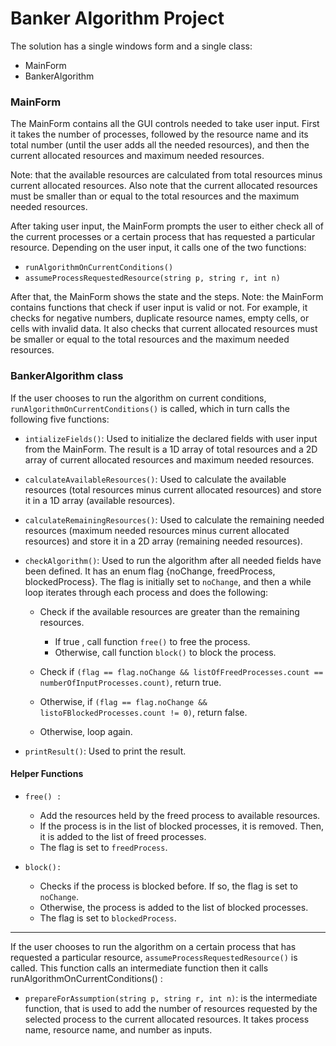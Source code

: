 # Banker Algorithm Project

The solution has a single windows form and a single class:
- MainForm
- BankerAlgorithm

### MainForm

The MainForm contains all the GUI controls needed to take user input. First it takes the number of processes, followed by the resource name and its total number (until the user adds all the needed resources), and then the current allocated resources and maximum needed resources.
 
Note: that the available resources are calculated from total resources minus current allocated resources. Also note that the current allocated resources must be smaller than or equal to the total resources and the maximum needed resources.

After taking user input, the MainForm prompts the user to either check all of the current processes or a certain process that has requested a particular resource. Depending on the user input, it calls one of the two functions:

- `runAlgorithmOnCurrentConditions()`
- `assumeProcessRequestedResource(string p, string r, int n)`

After that, the MainForm shows the state and the steps.
Note: the MainForm contains functions that check if user input is valid or not. For example, it checks for negative numbers, duplicate resource names, empty cells, or cells with invalid data. It also checks that current allocated resources must be smaller or equal to the total resources and the maximum needed resources.

### BankerAlgorithm class

If the user chooses to run the algorithm on current conditions, `runAlgorithmOnCurrentConditions()` is called, which in turn calls the following five functions:

- `intializeFields()`: Used to initialize the declared fields with user input from the MainForm. The result is a 1D array of total resources and a 2D array of current allocated resources and maximum needed resources.

- `calculateAvailableResources()`: Used to calculate the available resources (total resources minus current allocated resources) and store it in a 1D array (available resources).

- `calculateRemainingResources()`: Used to calculate the remaining needed resources (maximum needed resources minus current allocated resources) and store it in a 2D array (remaining needed resources).

- `checkAlgorithm()`: Used to run the algorithm after all needed fields have been defined. It has an enum flag {noChange, freedProcess, blockedProcess}. The flag is initially set to `noChange`, and then a while loop iterates through each process and does the following:
	- Check if the available resources are greater than the remaining resources. 
	    - If true , call function `free()` to free the process.
	    - Otherwise, call function `block()` to block the process.
	
	 - Check if `(flag == flag.noChange && listOfFreedProcesses.count == numberOfInputProcesses.count)`, return true.
	 - Otherwise, if `(flag == flag.noChange && listoFBlockedProcesses.count != 0)`, return false.
   - Otherwise, loop again.
	     
- `printResult()`: Used to print the result.

#### Helper Functions
- `free() :` 
    - Add the resources held by the freed process to available resources.
    - If the process is in the list of blocked processes, it is removed. Then, it is added to the list of freed processes.
     - The flag is set to `freedProcess`.

- `block():` 
    - Checks if the process is blocked before. If so, the flag is set to `noChange`.
    - Otherwise, the process is added to the list of blocked processes.
    - The flag is set to `blockedProcess`.
---
If the user chooses to run the algorithm on a certain process that has requested a particular resource, `assumeProcessRequestedResource()` is called. This function calls an intermediate function then it calls runAlgorithmOnCurrentConditions() :

- `prepareForAssumption(string p, string r, int n)`: is the intermediate function, that is used to add the number of resources requested by the selected process to the current allocated resources. It takes process name, resource name, and number as inputs.
